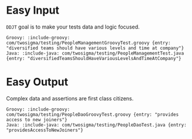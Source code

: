 # Easy Input

`DDJT` goal is to make your tests data and logic focused.
 
```tabs
Groovy: :include-groovy: com/twosigma/testing/PeopleManagementGroovyTest.groovy {entry: "diversified teams should have various levels and time at company"}
Java: :include-java: com/twosigma/testing/PeopleManagementTest.java {entry: "diversifiedTeamsShouldHaveVariousLevelsAndTimeAtCompany"}
```

# Easy Output 

Complex data and assertions are first class citizens.

```tabs
Groovy: :include-groovy: com/twosigma/testing/PeopleDaoGroovyTest.groovy {entry: "provides access to new joiners"}
Java: :include-java: com/twosigma/testing/PeopleDaoTest.java {entry: "providesAccessToNewJoiners"}
```


